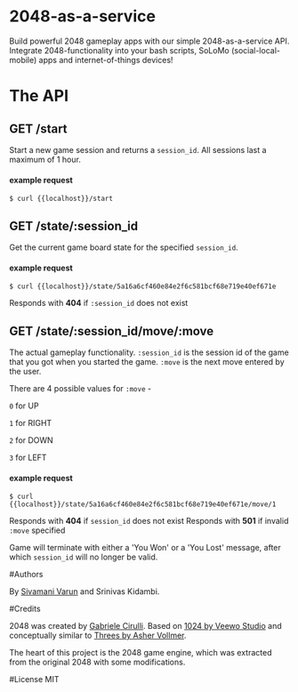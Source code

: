 2048-as-a-service
=================

Build powerful 2048 gameplay apps with our simple 2048-as-a-service API.
Integrate 2048-functionality into your bash scripts, SoLoMo (social-local-mobile) apps and
internet-of-things devices!


# The API


## GET /start

Start a new game session and returns a `session_id`.
All sessions last a maximum of 1 hour.


#### example request

    $ curl {{localhost}}/start


## GET /state/:session_id

Get the current game board state for the specified `session_id`.


#### example request

    $ curl {{localhost}}/state/5a16a6cf460e84e2f6c581bcf68e719e40ef671e

Responds with **404** if `:session_id` does not exist


## GET /state/:session_id/move/:move

The actual gameplay functionality.
`:session_id` is the session id of the game that you got when you started the game.
`:move` is the next move entered by the user.

There are 4 possible values for `:move` -

`0` for UP

`1` for RIGHT

`2` for DOWN

`3` for LEFT


#### example request

    $ curl {{localhost}}/state/5a16a6cf460e84e2f6c581bcf68e719e40ef671e/move/1

Responds with **404** if `session_id` does not exist
Responds with **501** if invalid `:move` specified

Game will terminate with either a 'You Won' or a 'You Lost' message, after which
`session_id` will no longer be valid.


#Authors

By [Sivamani Varun](http://www.netvarun.com/) and Srinivas Kidambi.


#Credits

2048 was created by [Gabriele Cirulli](http://gabrielecirulli.com). Based on [1024 by Veewo Studio](https://itunes.apple.com/us/app/1024!/id823499224) and conceptually similar to [Threes by Asher Vollmer](http://asherv.com/threes/).

The heart of this project is the 2048 game engine, which was extracted from the original 2048 with some modifications.

#License
MIT

